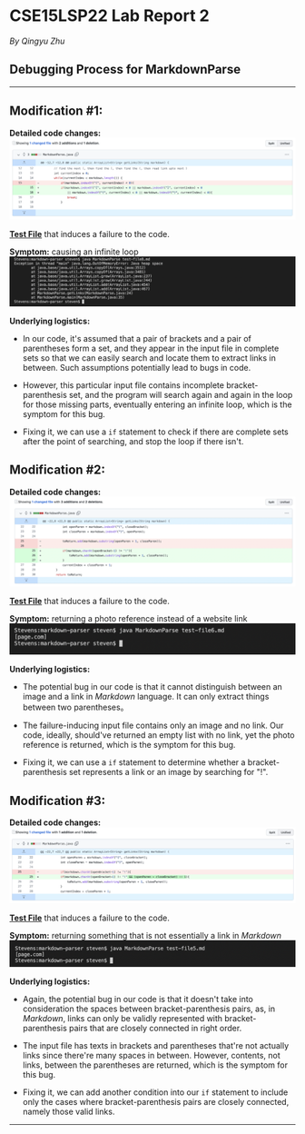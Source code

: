 # CSE15LSP22 Lab Report 2
*By Qingyu Zhu*

## **Debugging Process for MarkdownParse**


---
## Modification #1:

**Detailed code changes:**
![Image1](diff1.png)

[**Test File**](https://github.com/StevenZhuqy/markdown-parser/blob/main/test-file8.md) that induces a failure to the code.

**Symptom:** causing an infinite loop
![Image2](symptom1.png)

**Underlying logistics:**
* In our code, it's assumed that a pair of brackets and a pair of parentheses form a set, and they appear in the input file in complete sets so that we can easily search and locate them to extract links in between. Such assumptions potentially lead to bugs in code.

* However, this particular input file contains incomplete bracket-parenthesis set, and the program will search again and again in the loop for those missing parts, eventually entering an infinite loop, which is the symptom for this bug.

* Fixing it, we can use a `if` statement to check if there are complete sets after the point of searching, and stop the loop if there isn't.


## Modification #2:

**Detailed code changes:**
![Image3](diff2.png)

[**Test File**](https://github.com/StevenZhuqy/markdown-parser/blob/main/test-file6.md) that induces a failure to the code.

**Symptom:** returning a photo reference instead of a website link
![Image4](symptom2.png)

**Underlying logistics:**
* The potential bug in our code is that it cannot distinguish between an image and a link in *Markdown* language. It can only extract things between two parentheses。

* The failure-inducing input file contains only an image and no link. Our code, ideally, should've returned an empty list with no link, yet the photo reference is returned, which is the symptom for this bug.

* Fixing it, we can use a `if` statement to determine whether a bracket-parenthesis set represents a link or an image by searching for "!".


## Modification #3:

**Detailed code changes:**
![Image5](diff3.png)

[**Test File**](https://github.com/StevenZhuqy/markdown-parser/blob/main/test-file5.md) that induces a failure to the code.

**Symptom:** returning something that is not essentially a link in *Markdown*
![Image6](symptom3.png)

**Underlying logistics:**
* Again, the potential bug in our code is that it doesn't take into consideration the spaces between bracket-parenthesis pairs, as, in *Markdown*, links can only be validly represented with bracket-parenthesis pairs that are closely connected in right order.

* The input file has texts in brackets and parentheses that're not actually links since there're many spaces in between. However, contents, not links, between the parentheses are returned, which is the symptom for this bug.

* Fixing it, we can add another condition into our `if` statement to include only the cases where bracket-parenthesis pairs are closely connected, namely those valid links.





---

